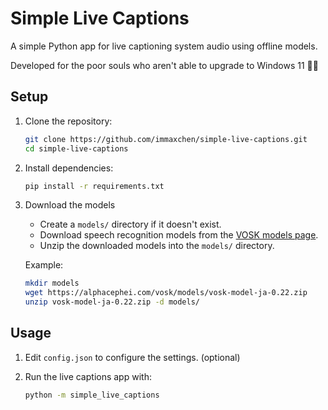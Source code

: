 # Simple Live Captions

A simple Python app for live captioning system audio using offline models.

Developed for the poor souls who aren't able to upgrade to Windows 11 🙋‍♂️

## Setup

1. Clone the repository:

   ```bash
   git clone https://github.com/immaxchen/simple-live-captions.git
   cd simple-live-captions
   ```

2. Install dependencies:

   ```bash
   pip install -r requirements.txt
   ```

3. Download the models

   * Create a `models/` directory if it doesn't exist.
   * Download speech recognition models from the [VOSK models page](https://alphacephei.com/vosk/models).
   * Unzip the downloaded models into the `models/` directory.

   Example:

   ```bash
   mkdir models
   wget https://alphacephei.com/vosk/models/vosk-model-ja-0.22.zip
   unzip vosk-model-ja-0.22.zip -d models/
   ```

## Usage

1. Edit `config.json` to configure the settings. (optional)

2. Run the live captions app with:

   ```bash
   python -m simple_live_captions
   ```

